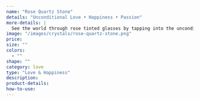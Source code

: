 ```yaml
---
name: "Rose Quartz Stone"
details: "Unconditional Love • Happiness • Passion"
more-details: |
  See the world through rose tinted glasses by tapping into the unconditional love of Rose Quartz Tumbled Stone.
image: "/images/crystals/rose-quartz-stone.png"
price:
size: ""
colors:
  - ""
shape: ""
category: love
type: "Love & Happiness"
description:
product-details:
how-to-use:
---
```


